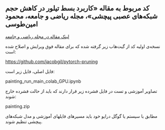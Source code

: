 ## کد مربوط به مقاله «کاربرد بسط تیلور در کاهش حجم شبکه‌های عصبی پیچشی»، مجله ریاضی و جامعه، محمود امین‌طوسی


<a href="https://math-sci.ui.ac.ir/article_25351.html">
لینک مقاله در مجله ریاضی و جامعه
</a>

نسخه‌ی اولیه کد از گیت‌هاب زیر گرفته شده که برای مقاله فوق ویرایش و اصلاح شده است:

 https://github.com/jacobgil/pytorch-pruning
 
 فایل اصلی، فایل زیر است:
 
 painting_run_main_colab_GPU.ipynb
 
 
 تصاویر آموزشی و تست در فایل فشرده زیر
 قرار دارند که باید از حالت فشرده خارج شوند:
 
 painting.zip 
 
 مطابق با سیستم یا گوگل درایو خود باید مسیرهای فایلهای آموزشی و مدل شبکه‌های پیچشی تنظیم شوند.